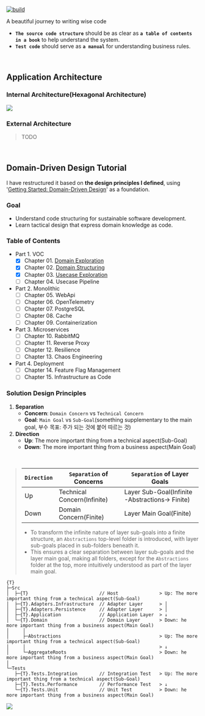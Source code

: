 [![build](https://github.com/hhko/better-code-with-ddd/actions/workflows/build.yml/badge.svg)](https://github.com/hhko/better-code-with-ddd/actions/workflows/build.yml)

A beautiful journey to writing wise code
- **`The source code structure`** should be as clear as **`a table of contents in a book`** to help understand the system.
- **`Test code`** should serve as **`a manual`** for understanding business rules.

<br/>

## Application Architecture

### Internal Architecture(Hexagonal Architecture)
![](./01-architecture/part1-overview/ch04-internal-architecture/.images/Architecture.Internal.png)

### External Architecture
> TODO

<br/>

## Domain-Driven Design Tutorial
I have restructured it based on **the design principles I defined**, using '[Getting Started: Domain-Driven Design](https://dometrain.com/course/getting-started-domain-driven-design-ddd/?ref=dometrain-github&promo=getting-started-domain-driven-design)' as a foundation.

### Goal
- Understand code structuring for sustainable software development.
- Learn tactical design that express domain knowledge as code.

### Table of Contents
- Part 1. VOC
  - [x] Chapter 01. [Domain Exploration](./03-tutorial/ddd/ch01-domain-exploration/)
  - [x] Chapter 02. [Domain Structuring](./03-tutorial/ddd/ch02-domain-structuring/)
  - [x] Chapter 03. [Usecase Exploration](./03-tutorial/ddd/ch03-usecase-exploration/)
  - [ ] Chapter 04. Usecase Pipeline
- Part 2. Monolithic
  - [ ] Chapter 05. WebApi
  - [ ] Chapter 06. OpenTelemetry
  - [ ] Chapter 07. PostgreSQL
  - [ ] Chapter 08. Cache
  - [ ] Chapter 09. Containerization
- Part 3. Microservices
  - [ ] Chapter 10. RabbitMQ
  - [ ] Chapter 11. Reverse Proxy
  - [ ] Chapter 12. Resilience
  - [ ] Chapter 13. Chaos Engineering
- Part 4. Deployment
  - [ ] Chapter 14. Feature Flag Management
  - [ ] Chapter 15. Infrastructure as Code

### Solution Design Principles

1. **Separation**
   - **Concern**: `Domain Concern` vs `Technical Concern`
   - **Goal**: `Main Goal` vs `Sub-Goal`(something supplementary to the main goal, 부수 목표: 주가 되는 것에 붙어 따르는 것)
1. **Direction**
   - **Up**: The more important thing from a technical aspect(Sub-Goal)
   - **Down**: The more important thing from a business aspect(Main Goal)

<br/>

> | `Direction` | `Separation` of Concerns    | `Separation` of Layer Goals                     |
> | ---         | ---                         | ---                                             |
> | Up          | Technical Concern(Infinite) | Layer Sub-Goal(Infinite -Abstractions-> Finite) |
> | Down        | Domain Concern(Finite)      | Layer Main Goal(Finite)                         |
>
> - To transform the infinite nature of layer sub-goals into a finite structure, an `Abstractions` top-level folder is introduced, with layer sub-goals placed in sub-folders beneath it.
> - This ensures a clear separation between layer sub-goals and the layer main goal, making all folders, except for the `Abstractions` folder at the top, more intuitively understood as part of the layer main goal.

```shell
{T}
├─Src
│  ├─{T}                          // Host               > Up: The more important thing from a technical aspect(Sub-Goal)
│  ├─{T}.Adapters.Infrastructure  // Adapter Layer      > │
│  ├─{T}.Adapters.Persistence     // Adapter Layer      > │
│  ├─{T}.Application              // Application Layer  > ↓
│  └─{T}.Domain                   // Domain Layer       > Down: he more important thing from a business aspect(Main Goal)
│     │
│     ├─Abstractions                                    > Up: The more important thing from a technical aspect(Sub-Goal)
│     │                                                 > ↓
│     └─AggregateRoots                                  > Down: he more important thing from a business aspect(Main Goal)
│
└─Tests
   ├─{T}.Tests.Integration        // Integration Test   > Up: The more important thing from a technical aspect(Sub-Goal)
   ├─{T}.Tests.Performance        // Performance Test   > ↓
   └─{T}.Tests.Unit               // Unit Test          > Down: he more important thing from a business aspect(Main Goal)
```

![](./03-tutorial/ddd/.images/SolutionDesignExample.png)